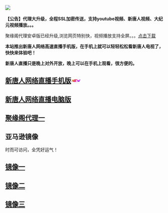 ![](https://raw.githubusercontent.com/hao369/a/master/j.jpg)

**【公告】代理大升级，全程SSL加密传送，支持youtube视频、新唐人视频、大纪元视频播放。。。**

聚缘阁代理安卓版已经升级,浏览网页特别快，视频播放支持全屏。。。[点击下载](https://github.com/dtw9/9/raw/master/201861502.apk)

**本站推出新唐人网络高速直播手机版，在手机上就可以轻轻松松看新唐人电视了，快快来体验吧！**

**新唐人直播只是晚上对外开放，晚上可以在手机上观看，很方便的。**

##  [新唐人网络直播手机版](http://u6.gg/dFJC2)![](https://raw.githubusercontent.com/jyg-1/jyg/master/new.gif)

##  [新唐人网络直播电脑版](http://u6.gg/dFJwT)

##  [聚缘阁代理一](http://u6.gg/dFE2p)




## 亚马逊镜像  

时而可访问，全凭好运气！

## [镜像一](https://s3.amazonaws.com/dtw/index.html)

## [镜像二](https://s3.ap-northeast-2.amazonaws.com/haojyg/index.html)

## [镜像三](https://s3-ap-southeast-1.amazonaws.com/jyg4/index.html)






